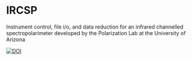 # IRCSP
Instrument control, file i/o, and data reduction for an infrared channelled spectropolarimeter developed by the Polarization Lab at the University of Arizona


[![DOI](https://zenodo.org/badge/288764467.svg)](https://zenodo.org/badge/latestdoi/288764467)
